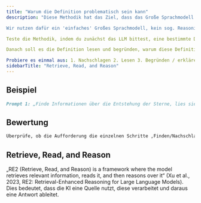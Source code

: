 ```yaml
---
title: "Warum die Definition problematisch sein kann"
description: "Diese Methodik hat das Ziel, dass das Große Sprachmodell schrittweise vorgeht.

Wir nutzen dafür ein 'einfaches' Großes Sprachmodell, kein sog. Reasoning-Model. Reasoning-Modelle sind schon speziell dafür konfiguriert, schrittweise vorzugehen und komplizierte Sachverhalte Schritt für Schritt zu analysieren. Die Methodik heisst "Einholen, lesen und begründen".

Teste die Methodik, indem du zunächst das LLM bittest, eine bestimmte Definition nachzuschlagen, z.B. "Inflation" oder "Bruttosozialprodukt". Diese bekannte Definition ist sehr wahrscheinlich in den Trainingsdaten enthalten, so dass du dem Modell keine weiteren Daten geben musst.

Danach soll es die Definition lesen und begründen, warum diese Definition problematisch sein kann. Du kannst auch noch ergänzen, dass es Schritt für Schritt vorgehen soll.

Probiere es einmal aus: 1. Nachschlagen 2. Lesen 3. Begründen / erklären"
sidebarTitle: "Retrieve, Read, and Reason"
---
```


## Beispiel

```markdown icon="markdown" wrap
Prompt 1: „Finde Informationen über die Entstehung der Sterne, lies sie und erkläre sie in einfachen Worten.“ Prompt 2: „Suche die Definition von Inflation in der Wirtschaft und begründe, warum sie problematisch sein kann.“
```

## Bewertung

```markdown icon="markdown" wrap
Überprüfe, ob die Aufforderung die einzelnen Schritte ‚Finden/Nachschlagen‘, ‚Lesen‘ und ‚Erklären/Begründen‘ enthält.
```

## Retrieve, Read, and Reason
„RE2 (Retrieve, Read, and Reason) is a framework where the model retrieves relevant information, reads it, and then reasons over it“ (Xu et al., 2023, RE2: Retrieval-Enhanced Reasoning for Large Language Models). Dies bedeutet, dass die KI eine Quelle nutzt, diese verarbeitet und daraus eine Antwort ableitet.
